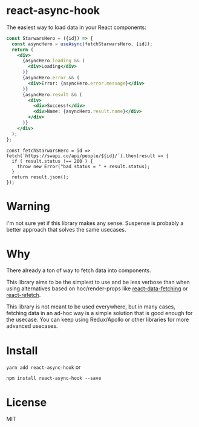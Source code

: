 # react-async-hook

The easiest way to load data in your React components:

```jsx
const StarwarsHero = ({id}) => {
  const asyncHero = useAsync(fetchStarwarsHero, [id]);
  return (
    <div>
      {asyncHero.loading && (
        <div>Loading</div>
      )}
      {asyncHero.error && (
        <div>Error: {asyncHero.error.message}</div>
      )}
      {asyncHero.result && (
        <div>
          <div>Success!</div>
          <div>Name: {asyncHero.result.name}</div>
        </div>
      )}
    </div>
  );
};
```

```
const fetchStarwarsHero = id => fetch(`https://swapi.co/api/people/${id}/`).then(result => {
  if ( result.status !== 200 ) {
    throw new Error("bad status = " + result.status);
  }
  return result.json();
});
```

# Warning

I'm not sure yet if this library makes any sense. Suspense is probably a better approach that solves the same usecases. 

# Why

There already a ton of way to fetch data into components. 

This library aims to be the simplest to use and be less verbose than when using alternatives based on hoc/render-props like [react-data-fetching](https://github.com/CharlesMangwa/react-data-fetching) or [react-refetch](https://github.com/heroku/react-refetch).

This library is not meant to be used everywhere, but in many cases, fetching data in an ad-hoc way is a simple solution that is good enough for the usecase. You can keep using Redux/Apollo or other libraries for more advanced usecases.


# Install

`yarn add react-async-hook` 
or
 
`npm install react-async-hook --save`


# License

MIT
